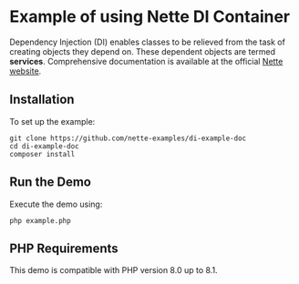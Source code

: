 Example of using Nette DI Container
===================================

Dependency Injection (DI) enables classes to be relieved from the task of creating objects they depend on. These dependent objects are termed **services**. Comprehensive documentation is available at the official [Nette website](https://doc.nette.org/dependency-injection).

Installation
------------

To set up the example:

```shell
git clone https://github.com/nette-examples/di-example-doc
cd di-example-doc
composer install
```

Run the Demo
------------

Execute the demo using:

```shell
php example.php
```

PHP Requirements
----------------

This demo is compatible with PHP version 8.0 up to 8.1.
